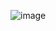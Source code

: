 ![image](https://github.com/Positiveoo1/Money-Converter/assets/106428934/62bce27e-12dd-4dfc-81fa-f17e6433531c)
